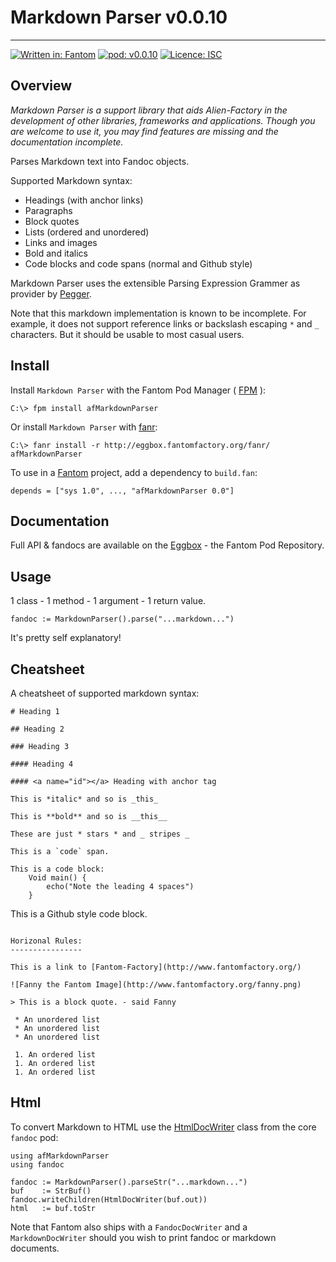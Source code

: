 # Markdown Parser v0.0.10
---

[![Written in: Fantom](http://img.shields.io/badge/written%20in-Fantom-lightgray.svg)](http://fantom-lang.org/)
[![pod: v0.0.10](http://img.shields.io/badge/pod-v0.0.10-yellow.svg)](http://eggbox.fantomfactory.org/pods/afMarkdownParser)
[![Licence: ISC](http://img.shields.io/badge/licence-ISC-blue.svg)](https://choosealicense.com/licenses/isc/)

## Overview

*Markdown Parser is a support library that aids Alien-Factory in the development of other libraries, frameworks and applications. Though you are welcome to use it, you may find features are missing and the documentation incomplete.*

Parses Markdown text into Fandoc objects.

Supported Markdown syntax:

- Headings (with anchor links)
- Paragraphs
- Block quotes
- Lists (ordered and unordered)
- Links and images
- Bold and italics
- Code blocks and code spans (normal and Github style)

Markdown Parser uses the extensible Parsing Expression Grammer as provider by [Pegger](http://eggbox.fantomfactory.org/pods/afPegger).

Note that this markdown implementation is known to be incomplete. For example, it does not support reference links or backslash escaping `*` and `_` characters. But it should be usable to most casual users.

## Install

Install `Markdown Parser` with the Fantom Pod Manager ( [FPM](http://eggbox.fantomfactory.org/pods/afFpm) ):

    C:\> fpm install afMarkdownParser

Or install `Markdown Parser` with [fanr](http://fantom.org/doc/docFanr/Tool.html#install):

    C:\> fanr install -r http://eggbox.fantomfactory.org/fanr/ afMarkdownParser

To use in a [Fantom](http://fantom-lang.org/) project, add a dependency to `build.fan`:

    depends = ["sys 1.0", ..., "afMarkdownParser 0.0"]

## Documentation

Full API & fandocs are available on the [Eggbox](http://eggbox.fantomfactory.org/pods/afMarkdownParser/) - the Fantom Pod Repository.

## Usage

1 class - 1 method - 1 argument - 1 return value.

    fandoc := MarkdownParser().parse("...markdown...")

It's pretty self explanatory!

## Cheatsheet

A cheatsheet of supported markdown syntax:

```
# Heading 1

## Heading 2

### Heading 3

#### Heading 4

#### <a name="id"></a> Heading with anchor tag

This is *italic* and so is _this_

This is **bold** and so is __this__

These are just * stars * and _ stripes _

This is a `code` span.

This is a code block:
    Void main() {
        echo("Note the leading 4 spaces")
    }

```
This is a Github style code block.
```

Horizonal Rules:
----------------

This is a link to [Fantom-Factory](http://www.fantomfactory.org/)

![Fanny the Fantom Image](http://www.fantomfactory.org/fanny.png)

> This is a block quote. - said Fanny

 * An unordered list
 * An unordered list
 * An unordered list

 1. An ordered list
 1. An ordered list
 1. An ordered list
```

## Html

To convert Markdown to HTML use the [HtmlDocWriter](http://fantom.org/doc/fandoc/HtmlDocWriter.html) class from the core `fandoc` pod:

```
using afMarkdownParser
using fandoc

fandoc := MarkdownParser().parseStr("...markdown...")
buf    := StrBuf()
fandoc.writeChildren(HtmlDocWriter(buf.out))
html   := buf.toStr
```

Note that Fantom also ships with a `FandocDocWriter` and a `MarkdownDocWriter` should you wish to print fandoc or markdown documents.

